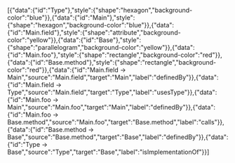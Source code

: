 [{"data":{"id":"Type"},"style":{"shape":"hexagon","background-color":"blue"}},{"data":{"id":"Main"},"style":{"shape":"hexagon","background-color":"blue"}},{"data":{"id":"Main.field"},"style":{"shape":"attribute","background-color":"yellow"}},{"data":{"id":"Base"},"style":{"shape":"parallelogram","background-color":"yellow"}},{"data":{"id":"Main.foo"},"style":{"shape":"rectangle","background-color":"red"}},{"data":{"id":"Base.method"},"style":{"shape":"rectangle","background-color":"red"}},{"data":{"id":"Main.field -> Main","source":"Main.field","target":"Main","label":"definedBy"}},{"data":{"id":"Main.field -> Type","source":"Main.field","target":"Type","label":"usesType"}},{"data":{"id":"Main.foo -> Main","source":"Main.foo","target":"Main","label":"definedBy"}},{"data":{"id":"Main.foo -> Base.method","source":"Main.foo","target":"Base.method","label":"calls"}},{"data":{"id":"Base.method -> Base","source":"Base.method","target":"Base","label":"definedBy"}},{"data":{"id":"Type -> Base","source":"Type","target":"Base","label":"isImplementationOf"}}]